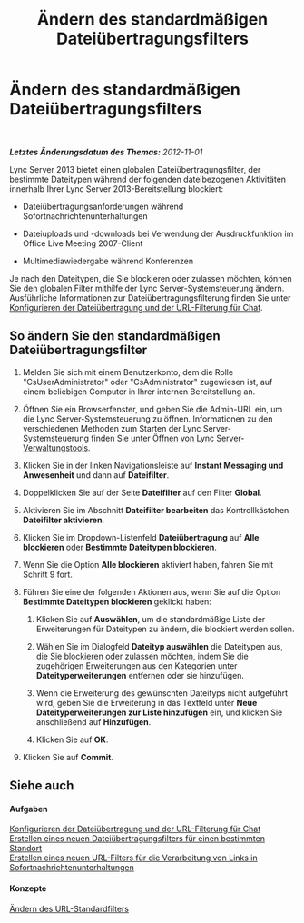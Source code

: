 ﻿---
title: Ändern des standardmäßigen Dateiübertragungsfilters
TOCTitle: Ändern des standardmäßigen Dateiübertragungsfilters
ms:assetid: 791774a2-0bb6-4b5b-aeb0-ff69abb170f4
ms:mtpsurl: https://technet.microsoft.com/de-de/library/Gg521017(v=OCS.15)
ms:contentKeyID: 49294479
ms.date: 05/19/2016
mtps_version: v=OCS.15
ms.translationtype: HT
---

# Ändern des standardmäßigen Dateiübertragungsfilters

 

_**Letztes Änderungsdatum des Themas:** 2012-11-01_

Lync Server 2013 bietet einen globalen Dateiübertragungsfilter, der bestimmte Dateitypen während der folgenden dateibezogenen Aktivitäten innerhalb Ihrer Lync Server 2013-Bereitstellung blockiert:

  - Dateiübertragungsanforderungen während Sofortnachrichtenunterhaltungen

  - Dateiuploads und -downloads bei Verwendung der Ausdruckfunktion im Office Live Meeting 2007-Client

  - Multimediawiedergabe während Konferenzen

Je nach den Dateitypen, die Sie blockieren oder zulassen möchten, können Sie den globalen Filter mithilfe der Lync Server-Systemsteuerung ändern. Ausführliche Informationen zur Dateiübertragungsfilterung finden Sie unter [Konfigurieren der Dateiübertragung und der URL-Filterung für Chat](lync-server-2013-configuring-file-transfer-and-url-filtering-for-instant-messaging-im.md).

## So ändern Sie den standardmäßigen Dateiübertragungsfilter

1.  Melden Sie sich mit einem Benutzerkonto, dem die Rolle "CsUserAdministrator" oder "CsAdministrator" zugewiesen ist, auf einem beliebigen Computer in Ihrer internen Bereitstellung an.

2.  Öffnen Sie ein Browserfenster, und geben Sie die Admin-URL ein, um die Lync Server-Systemsteuerung zu öffnen. Informationen zu den verschiedenen Methoden zum Starten der Lync Server-Systemsteuerung finden Sie unter [Öffnen von Lync Server-Verwaltungstools](lync-server-2013-open-lync-server-administrative-tools.md).

3.  Klicken Sie in der linken Navigationsleiste auf **Instant Messaging und Anwesenheit** und dann auf **Dateifilter**.

4.  Doppelklicken Sie auf der Seite **Dateifilter** auf den Filter **Global**.

5.  Aktivieren Sie im Abschnitt **Dateifilter bearbeiten** das Kontrollkästchen **Dateifilter aktivieren**.

6.  Klicken Sie im Dropdown-Listenfeld **Dateiübertragung** auf **Alle blockieren** oder **Bestimmte Dateitypen blockieren**.

7.  Wenn Sie die Option **Alle blockieren** aktiviert haben, fahren Sie mit Schritt 9 fort.

8.  Führen Sie eine der folgenden Aktionen aus, wenn Sie auf die Option **Bestimmte Dateitypen blockieren** geklickt haben:
    
    1.  Klicken Sie auf **Auswählen**, um die standardmäßige Liste der Erweiterungen für Dateitypen zu ändern, die blockiert werden sollen.
    
    2.  Wählen Sie im Dialogfeld **Dateityp auswählen** die Dateitypen aus, die Sie blockieren oder zulassen möchten, indem Sie die zugehörigen Erweiterungen aus den Kategorien unter **Dateityperweiterungen** entfernen oder sie hinzufügen.
    
    3.  Wenn die Erweiterung des gewünschten Dateityps nicht aufgeführt wird, geben Sie die Erweiterung in das Textfeld unter **Neue Dateityperweiterungen zur Liste hinzufügen** ein, und klicken Sie anschließend auf **Hinzufügen**.
    
    4.  Klicken Sie auf **OK**.

9.  Klicken Sie auf **Commit**.

## Siehe auch

#### Aufgaben

[Konfigurieren der Dateiübertragung und der URL-Filterung für Chat](lync-server-2013-configuring-file-transfer-and-url-filtering-for-instant-messaging-im.md)  
[Erstellen eines neuen Dateiübertragungsfilters für einen bestimmten Standort](lync-server-2013-create-a-new-file-transfer-filter-for-a-specific-site.md)  
[Erstellen eines neuen URL-Filters für die Verarbeitung von Links in Sofortnachrichtenunterhaltungen](lync-server-2013-create-a-new-url-filter-to-handle-hyperlinks-in-im-conversations.md)  

#### Konzepte

[Ändern des URL-Standardfilters](lync-server-2013-modify-the-default-url-filter.md)

